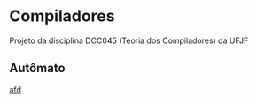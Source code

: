 # Compiladores
Projeto da disciplina DCC045 (Teoria dos Compiladores) da UFJF

## Autômato

[afd](./img/afd.png)
